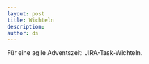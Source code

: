 ```yaml
---
layout: post
title: Wichteln
description:
author: ds
---
```


Für eine agile Adventszeit: JIRA-Task-Wichteln.
